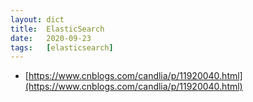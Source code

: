 ```yaml
---
layout: dict
title:  ElasticSearch
date:   2020-09-23
tags:   [elasticsearch]
---
```


* [https://www.cnblogs.com/candlia/p/11920040.html](https://www.cnblogs.com/candlia/p/11920040.html)


